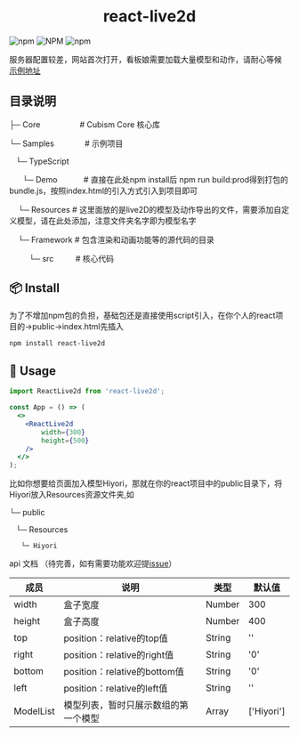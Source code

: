 <h1 align="center">react-live2d</h1>

![npm](https://img.shields.io/npm/dt/react-live2d)
![NPM](https://img.shields.io/npm/l/react-live2d)
![npm](https://img.shields.io/npm/v/react-live2d)


服务器配置较差，网站首次打开，看板娘需要加载大量模型和动作，请耐心等候
[示例地址](test2.supmiao.com)


## 目录说明


├─ Core                         # Cubism Core 核心库

└─ Samples                      # 示例项目

   └─ TypeScript

      └─ Demo                   # 直接在此处npm install后 npm run build:prod得到打包的bundle.js，按照index.html的引入方式引入到项目即可

         └─ Resources           # 这里面放的是live2D的模型及动作导出的文件，需要添加自定义模型，请在此处添加，注意文件夹名字即为模型名字

         └─ Framework           # 包含渲染和动画功能等的源代码的目录

         └─ src                 # 核心代码

## 📦 Install

为了不增加npm包的负担，基础包还是直接使用script引入，在你个人的react项目的->public->index.html先插入
<script src = "http://publicjs.supmiao.com/live2dcubismcore.min.js"></script>

```bash
npm install react-live2d
```


## 🔨 Usage

```jsx
import ReactLive2d from 'react-live2d';

const App = () => (
  <>
    <ReactLive2d
        width={300}
        height={500}
    />
  </>
);
```

比如你想要给页面加入模型Hiyori，那就在你的react项目中的public目录下，将Hiyori放入Resources资源文件夹,如

└─ public                     

   └─ Resources

       └─ Hiyori

api 文档 （待完善，如有需要功能欢迎提[issue](https://github.com/chendishen/Live2DBase/issues)）

| 成员 | 说明 | 类型 | 默认值 |
| ----- | ----- | ----- | ----- |
| width | 盒子宽度 | Number | 300 |
| height | 盒子高度 | Number | 400 |
| top | position：relative的top值 | String | '' |
| right | position：relative的right值 | String | '0' |
| bottom | position：relative的bottom值 | String | '0' |
| left | position：relative的left值 | String | '' |
| ModelList | 模型列表，暂时只展示数组的第一个模型 | Array<String> | ['Hiyori'] |


